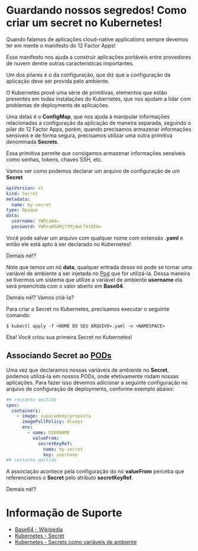 # Guardando nossos segredos! Como criar um secret no Kubernetes!

Quando falamos de aplicações cloud-native applications sempre devemos ter em mente o manifesto
do 12 Factor Apps!

Esse manifesto nos ajuda a construir aplicações portáveis entre provedores de nuvem dentre
outras características importantes.

Um dos pilares é o da configuração, que diz que a configuração da aplicação deve ser provida pelo ambiente.

O Kubernetes provê uma série de primitivas, elementos que estão presentes em todas instalações do Kubernetes,
que nos ajudam a lidar com problemas de deployments de aplicações.

Uma delas é o **ConfigMap**, que nos ajuda a manipular informações relacionadas a configuração da aplicação de maneira 
separada, seguindo o pilar do 12 Factor Apps, porém, quando precisamos armazenar informações sensíveis e de forma segura, 
precisamos utilizar uma outra primitiva denominada **Secrets**.

Essa primitiva permite que consigamos armazenar informações sensíveis como senhas, tokens, chaves SSH, etc.

Vamos ver como podemos declarar um arquivo de configuração de um **Secret**

```yaml
apiVersion: v1
kind: Secret
metadata:
  name: my-secret
type: Opaque
data:
  username: YWRtaW4=
  password: YWRtaW5AMjYtMjAwLTAtQEA=
```

Você pode salvar um arquivo com qualquer nome com extensão **.yaml** e então ele está apto à ser declarado no Kubernetes!

Demais né!?

Note que temos um nó **data**, qualquer entrada desse nó pode se tornar uma variável de ambiente a ser injetada no [Pod](https://kubernetes.io/docs/concepts/workloads/pods/) 
que for utilizá-la. Dessa maneira se tivermos um sistema que utilize a variável de ambiente **username** ela será 
preenchida com o valor aberto em **Base64**.

Demais né!? Vamos criá-la?

Para criar a Secret no Kubernetes, precisamos executar o seguinte comando:

```shell script
$ kubectl apply -f <NOME DO SEU ARQUIVO>.yaml -n <NAMESPACE>
```

Eba! Você criou sua primeira Secret no Kubernetes!


## Associando Secret ao [PODs](https://kubernetes.io/docs/concepts/workloads/pods/)

Uma vez que declaramos nossas variáveis de ambiente no **Secret**, podemos utilizá-la em nossos PODs, onde efetivamente
rodam nossas aplicações. Para fazer isso devemos adicionar a seguinte configuração no arquivo de configuração de deployments,
conforme exemplo abaixo:

```yaml
## restante omitido
spec:
  containers:
    - image: zupacademy/proposta
      imagePullPolicy: Always
      env:
        - name: USERNAME
          valueFrom:
            secretKeyRef:
              name: my-secret
              key: username
## restante omitido
``` 

A associação acontece pela configuração do nó **valueFrom** perceba que referenciamos o **Secret** pelo atributo
**secretKeyRef**.

Demais né!?

# Informação de Suporte

* [Base64 - Wikipedia](https://pt.wikipedia.org/wiki/Base64)
* [Kubernetes - Secret](https://kubernetes.io/docs/concepts/configuration/secret/)
* [Kubernetes - Secrets como variáveis de ambiente](https://kubernetes.io/docs/concepts/configuration/secret/#using-secrets-as-environment-variables)

